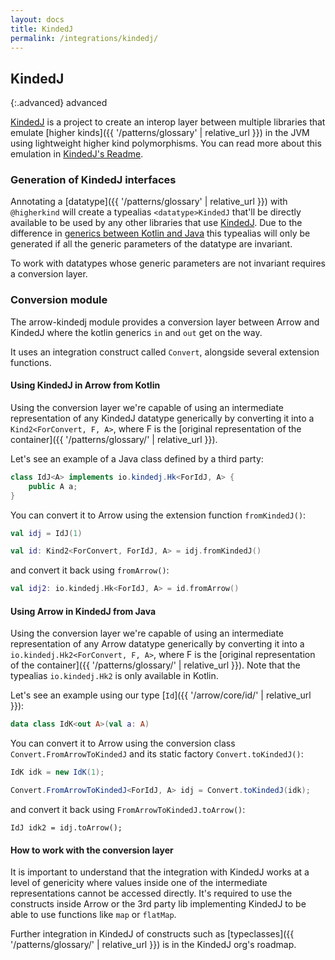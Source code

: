 ```yaml
---
layout: docs
title: KindedJ
permalink: /integrations/kindedj/
---
```


## KindedJ

{:.advanced}
advanced

[KindedJ](https://github.com/KindedJ/KindedJ/) is a project to create an interop layer between multiple libraries that emulate [higher kinds]({{ '/patterns/glossary' | relative_url }}) in the JVM
using lightweight higher kind polymorphisms. You can read more about this emulation in [KindedJ's Readme](https://github.com/KindedJ/KindedJ/blob/master/README.md).

### Generation of KindedJ interfaces

Annotating a [datatype]({{ '/patterns/glossary' | relative_url }}) with `@higherkind` will create a typealias `<datatype>KindedJ` that'll be directly available to be used by any other libraries that use [KindedJ](https://github.com/KindedJ/KindedJ/).
Due to the difference in [generics between Kotlin and Java](https://kotlinlang.org/docs/reference/generics.html) this typealias will only be generated if all the generic parameters of the datatype are invariant.

To work with datatypes whose generic parameters are not invariant requires a conversion layer.

### Conversion module

The arrow-kindedj module provides a conversion layer between Arrow and KindedJ where the kotlin generics `in` and `out` get on the way.

It uses an integration construct called `Convert`, alongside several extension functions.

#### Using KindedJ in Arrow from Kotlin

Using the conversion layer we're capable of using an intermediate representation of any KindedJ datatype generically by converting it into a `Kind2<ForConvert, F, A>`,
where F is the [original representation of the container]({{ '/patterns/glossary/' | relative_url }}).

Let's see an example of a Java class defined by a third party:

```java
class IdJ<A> implements io.kindedj.Hk<ForIdJ, A> {
    public A a;
}
```

You can convert it to Arrow using the extension function `fromKindedJ()`:

```kotlin
val idj = IdJ(1)

val id: Kind2<ForConvert, ForIdJ, A> = idj.fromKindedJ()
```

and convert it back using `fromArrow()`:

```kotlin
val idj2: io.kindedj.Hk<ForIdJ, A> = id.fromArrow()
```

#### Using Arrow in KindedJ from Java

Using the conversion layer we're capable of using an intermediate representation of any Arrow datatype generically by converting it into a `io.kindedj.Hk2<ForConvert, F, A>`,
where F is the [original representation of the container]({{ '/patterns/glossary/' | relative_url }}). Note that the typealias `io.kindedj.Hk2` is only available in Kotlin.

Let's see an example using our type [`Id`]({{ '/arrow/core/id/' | relative_url }}):

```kotlin
data class IdK<out A>(val a: A)
```

You can convert it to Arrow using the conversion class `Convert.FromArrowToKindedJ` and its static factory `Convert.toKindedJ()`:

```java
IdK idk = new IdK(1);

Convert.FromArrowToKindedJ<ForIdJ, A> idj = Convert.toKindedJ(idk);
```

and convert it back using `FromArrowToKindedJ.toArrow()`:

```
IdJ idk2 = idj.toArrow();
```

#### How to work with the conversion layer

It is important to understand that the integration with KindedJ works at a level of genericity where values inside one of the intermediate representations cannot be accessed directly.
It's required to use the constructs inside Arrow or the 3rd party lib implementing KindedJ to be able to use functions like `map` or `flatMap`.

Further integration in KindedJ of constructs such as [typeclasses]({{ '/patterns/glossary/' | relative_url }}) is in the KindedJ org's roadmap.
